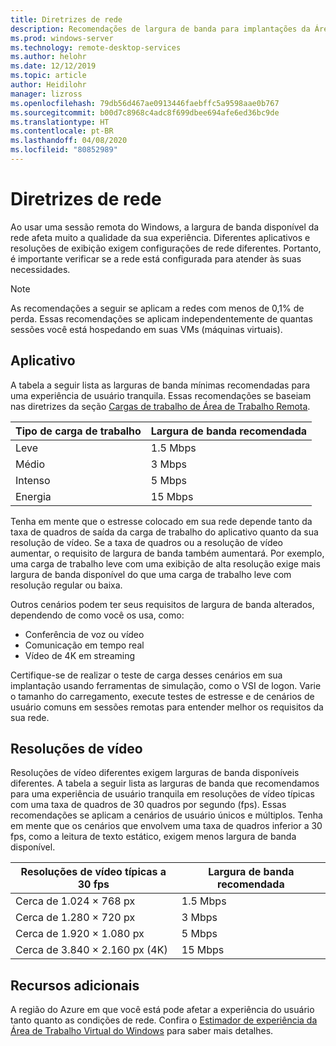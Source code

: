 ```yaml
---
title: Diretrizes de rede
description: Recomendações de largura de banda para implantações da Área de Trabalho Remota.
ms.prod: windows-server
ms.technology: remote-desktop-services
ms.author: helohr
ms.date: 12/12/2019
ms.topic: article
author: Heidilohr
manager: lizross
ms.openlocfilehash: 79db56d467ae0913446faebffc5a9598aae0b767
ms.sourcegitcommit: b00d7c8968c4adc8f699dbee694afe6ed36bc9de
ms.translationtype: HT
ms.contentlocale: pt-BR
ms.lasthandoff: 04/08/2020
ms.locfileid: "80852989"
---
```

# <a name="network-guidance"></a>Diretrizes de rede

Ao usar uma sessão remota do Windows, a largura de banda disponível da rede afeta muito a qualidade da sua experiência. Diferentes aplicativos e resoluções de exibição exigem configurações de rede diferentes. Portanto, é importante verificar se a rede está configurada para atender às suas necessidades.

>[!NOTE]
>As recomendações a seguir se aplicam a redes com menos de 0,1% de perda. Essas recomendações se aplicam independentemente de quantas sessões você está hospedando em suas VMs (máquinas virtuais).

## <a name="applications"></a>Aplicativo

A tabela a seguir lista as larguras de banda mínimas recomendadas para uma experiência de usuário tranquila. Essas recomendações se baseiam nas diretrizes da seção [Cargas de trabalho de Área de Trabalho Remota](remote-desktop-workloads.md).

| Tipo de carga de trabalho   | Largura de banda recomendada |
|-----------------|-----------------------|
| Leve           | 1.5 Mbps              |
| Médio          | 3 Mbps                |
| Intenso           | 5 Mbps                |
| Energia           | 15 Mbps               |

Tenha em mente que o estresse colocado em sua rede depende tanto da taxa de quadros de saída da carga de trabalho do aplicativo quanto da sua resolução de vídeo. Se a taxa de quadros ou a resolução de vídeo aumentar, o requisito de largura de banda também aumentará. Por exemplo, uma carga de trabalho leve com uma exibição de alta resolução exige mais largura de banda disponível do que uma carga de trabalho leve com resolução regular ou baixa.

Outros cenários podem ter seus requisitos de largura de banda alterados, dependendo de como você os usa, como:

- Conferência de voz ou vídeo
- Comunicação em tempo real
- Vídeo de 4K em streaming

Certifique-se de realizar o teste de carga desses cenários em sua implantação usando ferramentas de simulação, como o VSI de logon. Varie o tamanho do carregamento, execute testes de estresse e de cenários de usuário comuns em sessões remotas para entender melhor os requisitos da sua rede.

## <a name="display-resolutions"></a>Resoluções de vídeo

Resoluções de vídeo diferentes exigem larguras de banda disponíveis diferentes. A tabela a seguir lista as larguras de banda que recomendamos para uma experiência de usuário tranquila em resoluções de vídeo típicas com uma taxa de quadros de 30 quadros por segundo (fps). Essas recomendações se aplicam a cenários de usuário únicos e múltiplos. Tenha em mente que os cenários que envolvem uma taxa de quadros inferior a 30 fps, como a leitura de texto estático, exigem menos largura de banda disponível.

| Resoluções de vídeo típicas a 30 fps    | Largura de banda recomendada |
|------------------------------------------|-----------------------|
| Cerca de 1.024 × 768 px                      | 1.5 Mbps              |
| Cerca de 1.280 × 720 px                      | 3 Mbps                |
| Cerca de 1.920 × 1.080 px                     | 5 Mbps                |
| Cerca de 3.840 × 2.160 px (4K)                | 15 Mbps               |

## <a name="additional-resources"></a>Recursos adicionais

A região do Azure em que você está pode afetar a experiência do usuário tanto quanto as condições de rede. Confira o [Estimador de experiência da Área de Trabalho Virtual do Windows](https://azure.microsoft.com/services/virtual-desktop/assessment/) para saber mais detalhes.
